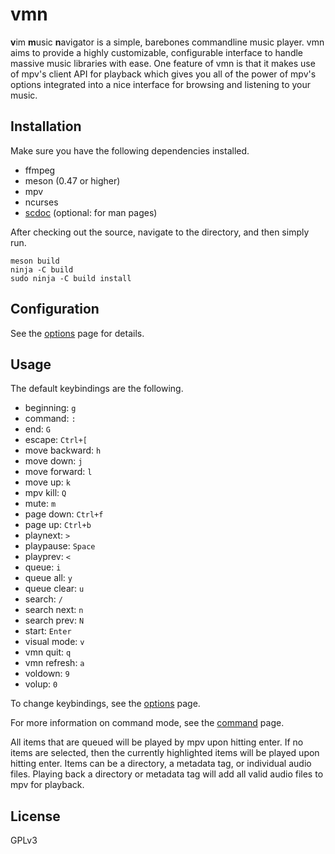 # vmn
**v**im **m**usic **n**avigator is a simple, barebones commandline music player. vmn aims to provide a highly customizable, configurable interface to handle massive music libraries with ease. One feature of vmn is that it makes use of mpv's client API for playback which gives you all of the power of mpv's options integrated into a nice interface for browsing and listening to your music.

## Installation
Make sure you have the following dependencies installed.

* ffmpeg
* meson (0.47 or higher)
* mpv
* ncurses
* [scdoc](https://git.sr.ht/~sircmpwn/scdoc) (optional: for man pages)

After checking out the source, navigate to the directory, and then simply run.
```
meson build
ninja -C build
sudo ninja -C build install
```

## Configuration
See the [options](https://github.com/Dudemanguy/vmn/blob/master/docs/options.md) page for details.

## Usage
The default keybindings are the following.

* beginning: `g`
* command: `:`
* end: `G`
* escape: `Ctrl+[`
* move backward: `h`
* move down: `j`
* move forward: `l`
* move up: `k`
* mpv kill: `Q`
* mute: `m`
* page down: `Ctrl+f`
* page up: `Ctrl+b`
* playnext: `>`
* playpause: `Space`
* playprev: `<`
* queue: `i`
* queue all: `y`
* queue clear: `u`
* search: `/`
* search next: `n`
* search prev: `N`
* start: `Enter`
* visual mode: `v`
* vmn quit: `q`
* vmn refresh: `a`
* voldown: `9`
* volup: `0`

To change keybindings, see the [options](https://github.com/Dudemanguy/vmn/blob/master/docs/options.md) page.

For more information on command mode, see the [command](https://github.com/Dudemanguy/vmn/blob/master/docs/command.md) page.

All items that are queued will be played by mpv upon hitting enter. If no items are selected, then the currently highlighted items will be played upon hitting enter. Items can be a directory, a metadata tag, or individual audio files. Playing back a directory or metadata tag will add all valid audio files to mpv for playback.

## License
GPLv3
